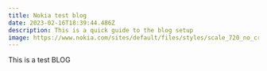 ```yaml
---
title: Nokia test blog
date: 2023-02-16T18:39:44.486Z
description: This is a quick guide to the blog setup
image: https://www.nokia.com/sites/default/files/styles/scale_720_no_crop/public/2022-03/NOKIA_LOGO_WHITE_HR.jpg
---
```

T﻿his is a test BLOG